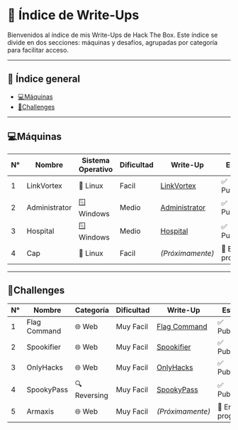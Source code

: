 # 📂 Índice de Write-Ups

Bienvenidos al índice de mis Write-Ups de Hack The Box. 
Este índice se divide en dos secciones: máquinas y desafíos, agrupadas por categoría para facilitar acceso.

---

## 📑 Índice general
- [💻Máquinas](#máquinas)
- [🧩Challenges](#challenges)

---

## 💻Máquinas

| N° | Nombre       | Sistema Operativo  | Dificultad | Write-Up                                                                                                       | Estado              |
|----|--------------|--------------------|------------|----------------------------------------------------------------------------------------------------------------|---------------------|
| 1 | LinkVortex   | 🐧 Linux           | Facil     | [LinkVortex](https://medium.com/@pablo13villalobos/hack-the-box-machine-linkvortex-walkthrough-es-761f4ef0d36e)  | ✅ Publicado       |
| 2 | Administrator| 🪟 Windows         | Medio     | [Administrator](https://medium.com/@pablo13villalobos/hack-the-box-machine-administrator-walkthrough-es-c53794c9c05d)  | ✅ Publicado |
| 3 | Hospital     | 🪟 Windows         | Medio     | [Hospital](https://medium.com/@pablo13villalobos/hack-the-box-machine-hospital-walkthrough-es-541055f94cdf)         | ✅ Publicado    |
| 4 | Cap          | 🐧 Linux           | Facil     | *(Próximamente)*                                                                                                 |  🚧 En progreso    |

---

## 🧩Challenges

| N° | Nombre       | Categoría    | Dificultad | Write-Up                                                                                            | Estado                    |
|----|--------------|--------------|------------|-----------------------------------------------------------------------------------------------------|---------------------------|
| 1 | Flag Command | 🌐 Web       | Muy Facil  | [Flag Command](https://medium.com/@pablo13villalobos/hack-the-box-flag-command-walkthrough-es-4c4e26521d61) |    ✅ Publicado   |
| 2 | Spookifier   | 🌐 Web       | Muy Facil  | [Spookifier](https://medium.com/@pablo13villalobos/hack-the-box-spookifier-walkthrough-es-6c1fef95d1fe) |    ✅ Publicado       |
| 3 | OnlyHacks    | 🌐 Web       | Muy Facil  | [OnlyHacks](https://medium.com/@pablo13villalobos/hack-the-box-challenge-onlyhacks-walkthrough-es-b33ba8154703) | ✅ Published  |
| 4 | SpookyPass   | 🔍 Reversing | Muy Facil  | [SpookyPass](https://medium.com/@pablo13villalobos/hack-the-box-challenge-spooky-passwalkthrough-es-a9562d00a6cb)| ✅ Publishe  |
| 5 | Armaxis      | 🌐 Web       | Muy Facil  |   *(Próximamente)*                                                                                    |   🚧 En progreso        |
